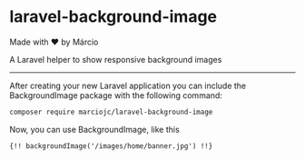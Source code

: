 # laravel-background-image
Made with ❤️ by Márcio

A Laravel helper to show responsive background images

<hr>

After creating your new Laravel application you can include the BackgroundImage package with the following command:

```bash
composer require marciojc/laravel-background-image
```

Now, you can use BackgroundImage, like this

```html
{!! backgroundImage('/images/home/banner.jpg') !!}
```
